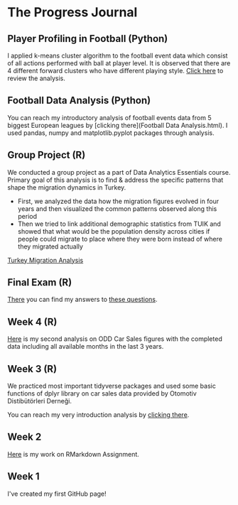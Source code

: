 # The Progress Journal

## Player Profiling in Football (Python)
I applied k-means cluster algorithm to the football event data which consist of all actions performed with ball at player level. It is observed that there are 4 different forward clusters who have different playing style. [Click here](Player_Profiling_in_Football.html) to review the analysis.

## Football Data Analysis (Python)
You can reach my introductory analysis of football events data from 5 biggest European leagues by [clicking there](Football Data Analysis.html). I used pandas, numpy and matplotlib.pyplot packages through analysis.

## Group Project (R)
We conducted a group project as a part of Data Analytics Essentials course. Primary goal of this analysis is to find & address the specific patterns that shape the migration dynamics in Turkey.
- First, we analyzed the data how the migration figures evolved in four years and then visualized the common patterns observed along this period
- Then we tried to link additional demographic statistics from TUIK and showed that what would be the population density across cities if people could migrate to place where they were born instead of where they migrated actually

[Turkey Migration Analysis](final.html)

## Final Exam (R)
[There](R_Final.pdf) you can find my answers to [these questions](final.pdf).


## Week 4 (R)
[Here](ODD_part2.html) is my second analysis on ODD Car Sales figures with the completed data including all available months in the last 3 years.

## Week 3 (R)
We practiced most important tidyverse packages and used some basic functions of dplyr library on car sales data provided by Otomotiv Distibütörleri Derneği.

You can reach my very introduction analysis by [clicking there](Assignment2.html).

## Week 2
[Here](Assignment1.html) is my work on RMarkdown Assignment.

## Week 1
I've created my first GitHub page!
